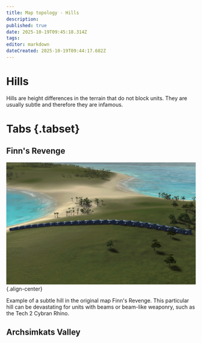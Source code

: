 ```yaml
---
title: Map topology - Hills
description: 
published: true
date: 2025-10-19T09:45:18.314Z
tags: 
editor: markdown
dateCreated: 2025-10-19T09:44:17.682Z
---
```


# Hills

Hills are height differences in the terrain that do not block units. They are usually subtle and therefore they are infamous. 

# Tabs {.tabset}
## Finn's Revenge

![hills-01.png](/teams/hills-01.png "test"){.align-center}

Example of a subtle hill in the original map Finn's Revenge. This particular hill can be devastating for units with beams or beam-like weaponry, such as the Tech 2 Cybran Rhino. 

## Archsimkats Valley

